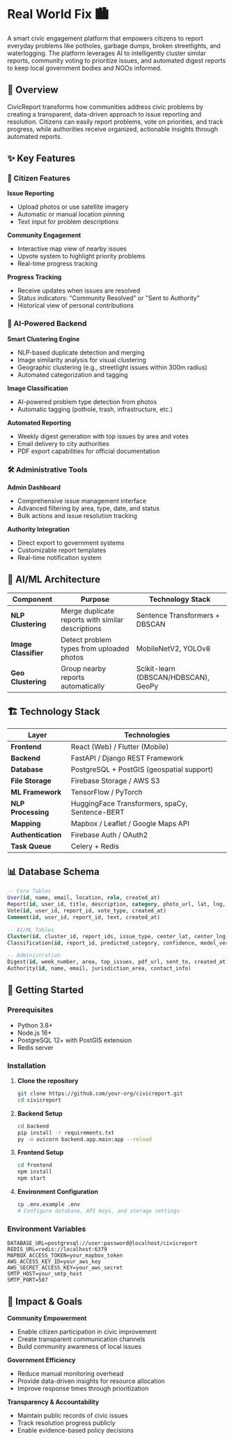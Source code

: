 # Real World Fix 🏙️

A smart civic engagement platform that empowers citizens to report everyday problems like potholes, garbage dumps, broken streetlights, and waterlogging. The platform leverages AI to intelligently cluster similar reports, community voting to prioritize issues, and automated digest reports to keep local government bodies and NGOs informed.

## 🎯 Overview

CivicReport transforms how communities address civic problems by creating a transparent, data-driven approach to issue reporting and resolution. Citizens can easily report problems, vote on priorities, and track progress, while authorities receive organized, actionable insights through automated reports.

## ✨ Key Features

### 📱 Citizen Features

**Issue Reporting**
- Upload photos or use satellite imagery
- Automatic or manual location pinning
- Text input for problem descriptions

**Community Engagement**
- Interactive map view of nearby issues
- Upvote system to highlight priority problems
- Real-time progress tracking

**Progress Tracking**
- Receive updates when issues are resolved
- Status indicators: "Community Resolved" or "Sent to Authority"
- Historical view of personal contributions

### 🤖 AI-Powered Backend

**Smart Clustering Engine**
- NLP-based duplicate detection and merging
- Image similarity analysis for visual clustering
- Geographic clustering (e.g., streetlight issues within 300m radius)
- Automated categorization and tagging

**Image Classification**
- AI-powered problem type detection from photos
- Automatic tagging (pothole, trash, infrastructure, etc.)

**Automated Reporting**
- Weekly digest generation with top issues by area and votes
- Email delivery to city authorities
- PDF export capabilities for official documentation

### 🛠️ Administrative Tools

**Admin Dashboard**
- Comprehensive issue management interface
- Advanced filtering by area, type, date, and status
- Bulk actions and issue resolution tracking

**Authority Integration**
- Direct export to government systems
- Customizable report templates
- Real-time notification system

## 🧠 AI/ML Architecture

| Component | Purpose | Technology Stack |
|-----------|---------|------------------|
| **NLP Clustering** | Merge duplicate reports with similar descriptions | Sentence Transformers + DBSCAN |
| **Image Classifier** | Detect problem types from uploaded photos | MobileNetV2, YOLOv8 |
| **Geo Clustering** | Group nearby reports automatically | Scikit-learn (DBSCAN/HDBSCAN), GeoPy |

## 🏗️ Technology Stack

| Layer | Technologies |
|-------|-------------|
| **Frontend** | React (Web) / Flutter (Mobile) |
| **Backend** | FastAPI / Django REST Framework |
| **Database** | PostgreSQL + PostGIS (geospatial support) |
| **File Storage** | Firebase Storage / AWS S3 |
| **ML Framework** | TensorFlow / PyTorch |
| **NLP Processing** | HuggingFace Transformers, spaCy, Sentence-BERT |
| **Mapping** | Mapbox / Leaflet / Google Maps API |
| **Authentication** | Firebase Auth / OAuth2 |
| **Task Queue** | Celery + Redis |

## 📊 Database Schema

```sql
-- Core Tables
User(id, name, email, location, role, created_at)
Report(id, user_id, title, description, category, photo_url, lat, lng, status, created_at, updated_at)
Vote(id, user_id, report_id, vote_type, created_at)
Comment(id, user_id, report_id, text, created_at)

-- AI/ML Tables
Cluster(id, cluster_id, report_ids, issue_type, center_lat, center_lng, confidence_score)
Classification(id, report_id, predicted_category, confidence, model_version)

-- Administration
Digest(id, week_number, area, top_issues, pdf_url, sent_to, created_at)
Authority(id, name, email, jurisdiction_area, contact_info)
```

## 🚀 Getting Started

### Prerequisites
- Python 3.8+
- Node.js 16+
- PostgreSQL 12+ with PostGIS extension
- Redis server

### Installation

1. **Clone the repository**
   ```bash
   git clone https://github.com/your-org/civicreport.git
   cd civicreport
   ```

2. **Backend Setup**
   ```bash
   cd backend
   pip install -r requirements.txt
   py -m uvicorn backend.app.main:app --reload
   ```

3. **Frontend Setup**
   ```bash
   cd frontend
   npm install
   npm start
   ```

4. **Environment Configuration**
   ```bash
   cp .env.example .env
   # Configure database, API keys, and storage settings
   ```

### Environment Variables
```env
DATABASE_URL=postgresql://user:password@localhost/civicreport
REDIS_URL=redis://localhost:6379
MAPBOX_ACCESS_TOKEN=your_mapbox_token
AWS_ACCESS_KEY_ID=your_aws_key
AWS_SECRET_ACCESS_KEY=your_aws_secret
SMTP_HOST=your_smtp_host
SMTP_PORT=587
```

## 🌟 Impact & Goals

**Community Empowerment**
- Enable citizen participation in civic improvement
- Create transparent communication channels
- Build community awareness of local issues

**Government Efficiency**
- Reduce manual monitoring overhead
- Provide data-driven insights for resource allocation
- Improve response times through prioritization

**Transparency & Accountability**
- Maintain public records of civic issues
- Track resolution progress publicly
- Enable evidence-based policy decisions
